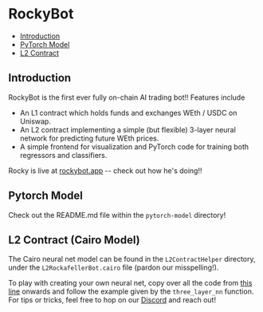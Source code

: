 # RockyBot

- [Introduction](#introduction)
- [PyTorch Model](#model)
- [L2 Contract](#l2contract)

<a name="introduction"/>

## Introduction
RockyBot is the first ever fully on-chain AI trading bot!! Features include

- An L1 contract which holds funds and exchanges WEth / USDC on Uniswap.
- An L2 contract implementing a simple (but flexible) 3-layer neural network for predicting future WEth prices.
- A simple frontend for visualization and PyTorch code for training both regressors and classifiers.

Rocky is live at [rockybot.app](https://www.rockybot.app/) -- check out how he's doing!!

<a name="model"/>

## Pytorch Model
Check out the README.md file within the `pytorch-model` directory!

<a name="l2contract"/>

## L2 Contract (Cairo Model)
The Cairo neural net model can be found in the `L2ContractHelper` directory, under the `L2RockafellerBot.cairo` file (pardon our misspelling!). 

To play with creating your own neural net, copy over all the code from [this line](https://github.com/Modulus-Labs/RockyBot/blob/46ba19eabda2cf35d8ca9805f762f37d53a4fcae/L2ContractHelper/L2RockafellerBot.cairo#L272) onwards and follow the example given by the `three_layer_nn` function. For tips or tricks, feel free to hop on our [Discord](https://t.co/KlRkssrQhz) and reach out!
